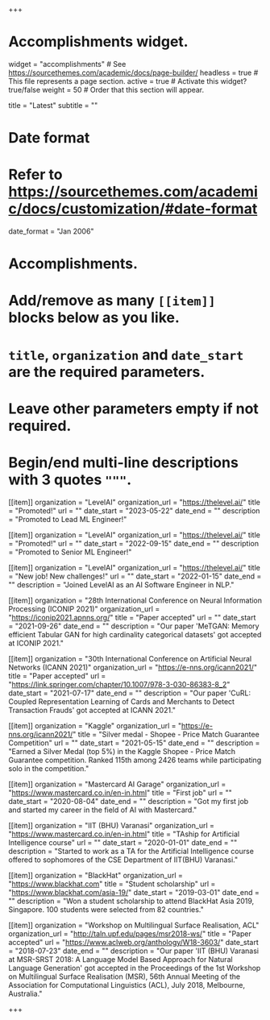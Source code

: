 +++
# Accomplishments widget.
widget = "accomplishments"  # See https://sourcethemes.com/academic/docs/page-builder/
headless = true  # This file represents a page section.
active = true  # Activate this widget? true/false
weight = 50  # Order that this section will appear.

title = "Latest"
subtitle = ""

# Date format
#   Refer to https://sourcethemes.com/academic/docs/customization/#date-format
date_format = "Jan 2006"

# Accomplishments.
#   Add/remove as many `[[item]]` blocks below as you like.
#   `title`, `organization` and `date_start` are the required parameters.
#   Leave other parameters empty if not required.
#   Begin/end multi-line descriptions with 3 quotes `"""`.

[[item]]
  organization = "LevelAI"
  organization_url = "https://thelevel.ai/"
  title = "Promoted!"
  url = ""
  date_start = "2023-05-22"
  date_end = ""
  description = "Promoted to Lead ML Engineer!"

[[item]]
  organization = "LevelAI"
  organization_url = "https://thelevel.ai/"
  title = "Promoted!"
  url = ""
  date_start = "2022-09-15"
  date_end = ""
  description = "Promoted to Senior ML Engineer!"


[[item]]
  organization = "LevelAI"
  organization_url = "https://thelevel.ai/"
  title = "New job! New challenges!"
  url = ""
  date_start = "2022-01-15"
  date_end = ""
  description = "Joined LevelAI as an AI Software Engineer in NLP."

[[item]]
  organization = "28th International Conference on Neural Information Processing (ICONIP 2021)"
  organization_url = "https://iconip2021.apnns.org/"
  title = "Paper accepted"
  url = ""
  date_start = "2021-09-26"
  date_end = ""
  description = "Our paper 'MeTGAN: Memory efficient Tabular GAN for high cardinality categorical datasets' got accepted at ICONIP 2021."

[[item]]
  organization = "30th International Conference on Artificial Neural Networks (ICANN 2021)"
  organization_url = "https://e-nns.org/icann2021/"
  title = "Paper accepted"
  url = "https://link.springer.com/chapter/10.1007/978-3-030-86383-8_2"
  date_start = "2021-07-17"
  date_end = ""
  description = "Our paper 'CuRL: Coupled Representation Learning of Cards and Merchants to Detect Transaction Frauds' got accepted at ICANN 2021."

[[item]]
  organization = "Kaggle"
  organization_url = "https://e-nns.org/icann2021/"
  title = "Silver medal - Shopee - Price Match Guarantee Competition"
  url = ""
  date_start = "2021-05-15"
  date_end = ""
  description = "Earned a Silver Medal (top 5%) in the Kaggle Shopee - Price Match Guarantee competition. Ranked 115th among 2426 teams while participating solo in the competition."

[[item]]
  organization = "Mastercard AI Garage"
  organization_url = "https://www.mastercard.co.in/en-in.html"
  title = "First job"
  url = ""
  date_start = "2020-08-04"
  date_end = ""
  description = "Got my first job and started my career in the field of AI with Mastercard."

[[item]]
  organization = "IIT (BHU) Varanasi"
  organization_url = "https://www.mastercard.co.in/en-in.html"
  title = "TAship for Artificial Intelligence course"
  url = ""
  date_start = "2020-01-01"
  date_end = ""
  description = "Started to work as a TA for the Artificial Intelligence course offered to sophomores of the CSE Department of IIT(BHU) Varanasi."

[[item]]
  organization = "BlackHat"
  organization_url = "https://www.blackhat.com"
  title = "Student scholarship"
  url = "https://www.blackhat.com/asia-19/"
  date_start = "2019-03-01"
  date_end = ""
  description = "Won a student scholarship to attend BlackHat Asia 2019, Singapore. 100 students were selected from 82 countries."

[[item]]
  organization = "Workshop on Multilingual Surface Realisation, ACL"
  organization_url = "http://taln.upf.edu/pages/msr2018-ws/"
  title = "Paper accepted"
  url = "https://www.aclweb.org/anthology/W18-3603/"
  date_start = "2018-07-23"
  date_end = ""
  description = "Our paper 'IIT (BHU) Varanasi at MSR-SRST 2018: A Language Model Based Approach for Natural Language Generation' got accepted in the Proceedings of the 1st Workshop on Multilingual Surface Realisation (MSR), 56th Annual Meeting of the Association for Computational Linguistics (ACL), July 2018, Melbourne, Australia."

+++

